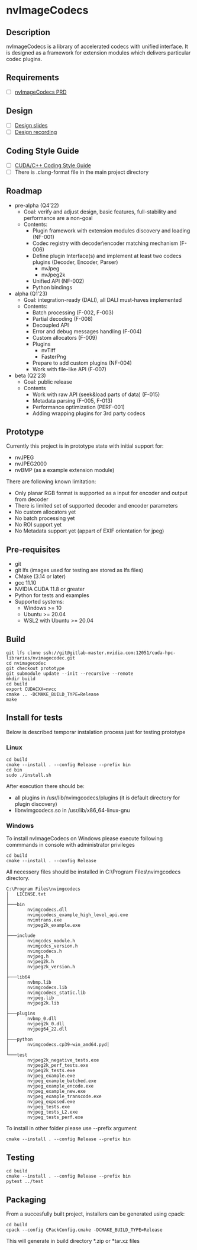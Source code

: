 # nvImageCodecs

## Description

nvImageCodecs is a library of accelerated codecs with unified interface. It is designed as a framework for extension modules which delivers particular codec plugins.

## Requirements
- [ ] [nvImageCodecs PRD](https://nam11.safelinks.protection.outlook.com/?url=https%3A%2F%2Fdocs.google.com%2Fdocument%2Fd%2F1KrFzidHNfozNYk8a3crs0ekNH3ETisT1%2Fedit&data=05%7C01%7Csmatysik%40nvidia.com%7C7a7093b7b5804d1b98f008dac16b827e%7C43083d15727340c1b7db39efd9ccc17a%7C0%7C0%7C638034964732398522%7CUnknown%7CTWFpbGZsb3d8eyJWIjoiMC4wLjAwMDAiLCJQIjoiV2luMzIiLCJBTiI6Ik1haWwiLCJXVCI6Mn0%3D%7C3000%7C%7C%7C&sdata=GD26jloLP4IdjvI%2BdYrmIs5PZgYCMHXWMXnLjGRfAJ4%3D&reserved=0)

## Design
- [ ] [Design slides](https://nam11.safelinks.protection.outlook.com/ap/p-59584e83/?url=https%3A%2F%2Fnvidia-my.sharepoint.com%2F%3Ap%3A%2Fp%2Ftrybicki%2FEbDMoASyk0hLukzPdpW66S4BzOvJZ9vymm0fkddy7utfkw%3Fe%3DMlduBI&data=05%7C01%7Csmatysik%40nvidia.com%7C347ebe243c764d22761908dad7cbbad2%7C43083d15727340c1b7db39efd9ccc17a%7C0%7C0%7C638059567268905928%7CUnknown%7CTWFpbGZsb3d8eyJWIjoiMC4wLjAwMDAiLCJQIjoiV2luMzIiLCJBTiI6Ik1haWwiLCJXVCI6Mn0%3D%7C3000%7C%7C%7C&sdata=xut9HNCGgftyfTR635%2BJu2Amp%2F6bF2eZsjkzhrpNOYg%3D&reserved=0)
- [ ] [Design recording](https://nam11.safelinks.protection.outlook.com/?url=https%3A%2F%2Fnvidia-my.sharepoint.com%2F%3Av%3A%2Fp%2Ftrybicki%2FEeC0aKfe5bdFixtDmg7J3ZkBJg3Pzyl1RfPkNFyQOV2VFQ&data=05%7C01%7Csmatysik%40nvidia.com%7C347ebe243c764d22761908dad7cbbad2%7C43083d15727340c1b7db39efd9ccc17a%7C0%7C0%7C638059567269062080%7CUnknown%7CTWFpbGZsb3d8eyJWIjoiMC4wLjAwMDAiLCJQIjoiV2luMzIiLCJBTiI6Ik1haWwiLCJXVCI6Mn0%3D%7C3000%7C%7C%7C&sdata=WmjhZpi1SocpDVAP5QtcM4kOQ6aiW%2FspDvMYPGwzXbQ%3D&reserved=0)

## Coding Style Guide

- [ ] [CUDA/C++ Coding Style Guide](https://docs.google.com/document/d/1jNvQBMQhoIQMSot4WFUop8Bl2bCUxvuX7Xa4910RDQI/edit)
- [ ] There is .clang-format file in the main project directory

## Roadmap
* pre-alpha (Q4’22)
  - Goal: verify and adjust design, basic features, full-stability and performance are a non-goal
  - Contents: 
    - Plugin framework with extension modules discovery and loading (NF-001)
    - Codec registry with decoder\encoder matching mechanism (F-006)
    - Define plugin Interface(s) and implement at least two codecs plugins (Decoder, Encoder, Parser)
      - nvJpeg
      - nvJpeg2k
    - Unified API (NF-002)
    - Python bindings
* alpha (Q1’23)
  - Goal: integration-ready (DALI), all DALI must-haves implemented
  - Contents: 
    - Batch processing (F-002, F-003)
    - Partial decoding (F-008)
    - Decoupled API
    - Error and debug messages handling (F-004)
    - Custom allocators (F-009)
    - Plugins
      - nvTiff
      - FasterPng
    - Prepare to add custom plugins (NF-004)
    - Work with file-like API  (F-007)
* beta (Q2’23)
  - Goal: public release
  - Contents
    - Work with raw API (seek&load parts of data) (F-015)
    - Metadata parsing (F-005, F-013)
    - Performance optimization (PERF-001)
    - Adding wrapping plugins for 3rd party codecs

## Prototype
Currently this project is in prototype state  with initial support for:
- nvJPEG
- nvJPEG2000
- nvBMP (as a example extension module)

There are following known limitation:
- Only planar RGB format is supported as a input for encoder and output from decoder
- There is limited set of supported decoder and encoder parameters
- No custom allocators yet
- No batch processing yet
- No ROI support yet
- No Metadata support yet (appart of EXIF orientation for jpeg)

## Pre-requisites
- git
- git lfs (images used for testing are stored as lfs files) 
- CMake (3.14 or later)
- gcc 11.10
- NVIDIA CUDA 11.8 or greater
- Python for tests and examples
- Supported systems:
  - Windows >= 10 
  - Ubuntu >= 20.04
  - WSL2 with Ubuntu >= 20.04 

## Build

```
git lfs clone ssh://git@gitlab-master.nvidia.com:12051/cuda-hpc-libraries/nvimagecodec.git
cd nvimagecodec
git checkout prototype
git submodule update --init --recursive --remote
mkdir build
cd build
export CUDACXX=nvcc
cmake .. -DCMAKE_BUILD_TYPE=Release
make
```
## Install for tests

Below is described temporar instalation process just for testing prototype 

### Linux
```
cd build
cmake --install . --config Release --prefix bin
cd bin
sudo ./install.sh
```

After execution there should be:
- all plugins in /usr/lib/nvimgcodecs/plugins (it is default directory for plugin discovery)
- libnvimgcodecs.so in /usr/lib/x86_64-linux-gnu

### Windows

To install nvImageCodecs on Windows please execute following commmands in console with administrator privileges
```
cd build
cmake --install . --config Release
```
All necessery files should be installed in C:\Program Files\nvimgcodecs directory.

```
C:\Program Files\nvimgcodecs
│   LICENSE.txt
│
├───bin
│       nvimgcodecs.dll
│       nvimgcodecs_example_high_level_api.exe
│       nvimtrans.exe
│       nvjpeg2k_example.exe
│
├───include
│       nvimgcdcs_module.h
│       nvimgcdcs_version.h
│       nvimgcodecs.h
│       nvjpeg.h
│       nvjpeg2k.h
│       nvjpeg2k_version.h
│
├───lib64
│       nvbmp.lib
│       nvimgcodecs.lib
│       nvimgcodecs_static.lib
│       nvjpeg.lib
│       nvjpeg2k.lib
│
├───plugins
│       nvbmp_0.dll
│       nvjpeg2k_0.dll
│       nvjpeg64_22.dll
│
├───python
│       nvimgcodecs.cp39-win_amd64.pyd│
│
└───test
        nvjpeg2k_negative_tests.exe
        nvjpeg2k_perf_tests.exe
        nvjpeg2k_tests.exe
        nvjpeg_example.exe
        nvjpeg_example_batched.exe
        nvjpeg_example_encode.exe
        nvjpeg_example_new.exe
        nvjpeg_example_transcode.exe
        nvjpeg_exposed.exe
        nvjpeg_tests.exe
        nvjpeg_tests_L2.exe
        nvjpeg_tests_perf.exe

```

To install in other folder please use --prefix argument
```
cmake --install . --config Release --prefix bin
```

## Testing

```
cd build
cmake --install . --config Release --prefix bin
pytest ../test
```

## Packaging

From a succesfully built project, installers can be generated using cpack:
```
cd build
cpack --config CPackConfig.cmake -DCMAKE_BUILD_TYPE=Release
```
This will generate in build directory *.zip or *tar.xz files

